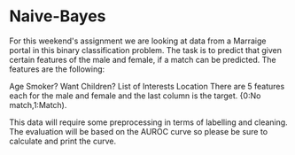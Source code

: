 # Naive-Bayes


For this weekend's assignment we are looking at data from a Marraige portal in this binary classification problem. The task is to predict that given certain features of the male and female, if a match can be predicted. The features are the following:

Age
Smoker?
Want Children?
List of Interests
Location
There are 5 features each for the male and female and the last column is the target. {0:No match,1:Match).

This data will require some preprocessing in terms of labelling and cleaning. The evaluation will be based on the AUROC curve so please be sure to calculate and print the curve.
